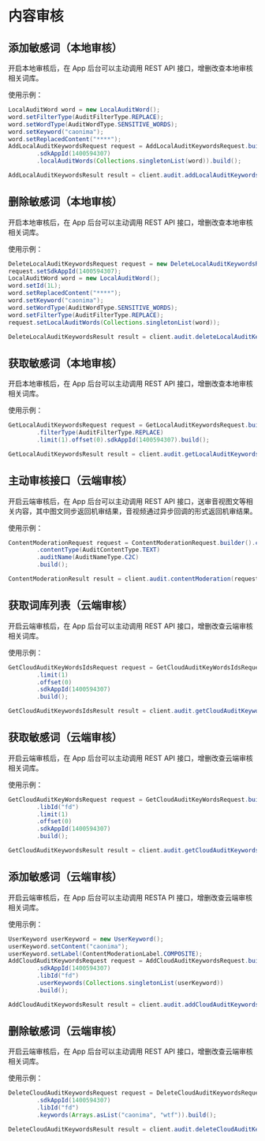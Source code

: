 # 内容审核

## 添加敏感词（本地审核）

开启本地审核后，在 App 后台可以主动调用 REST API 接口，增删改查本地审核相关词库。

使用示例：

```java
LocalAuditWord word = new LocalAuditWord();
word.setFilterType(AuditFilterType.REPLACE);
word.setWordType(AuditWordType.SENSITIVE_WORDS);
word.setKeyword("caonima");
word.setReplacedContent("****");
AddLocalAuditKeywordsRequest request = AddLocalAuditKeywordsRequest.builder()
        .sdkAppId(1400594307)
        .localAuditWords(Collections.singletonList(word)).build();

AddLocalAuditKeywordsResult result = client.audit.addLocalAuditKeywords(request);
```

## 删除敏感词（本地审核）

开启本地审核后，在 App 后台可以主动调用 REST API 接口，增删改查本地审核相关词库。

使用示例：

```java
DeleteLocalAuditKeywordsRequest request = new DeleteLocalAuditKeywordsRequest();
request.setSdkAppId(1400594307);
LocalAuditWord word = new LocalAuditWord();
word.setId(1L);
word.setReplacedContent("****");
word.setKeyword("caonima");
word.setWordType(AuditWordType.SENSITIVE_WORDS);
word.setFilterType(AuditFilterType.REPLACE);
request.setLocalAuditWords(Collections.singletonList(word));

DeleteLocalAuditKeywordsResult result = client.audit.deleteLocalAuditKeywords(request);
```

## 获取敏感词（本地审核）

开启本地审核后，在 App 后台可以主动调用 REST API 接口，增删改查本地审核相关词库。

使用示例：

```java
GetLocalAuditKeywordsRequest request = GetLocalAuditKeywordsRequest.builder().keyword("caonima")
        .filterType(AuditFilterType.REPLACE)
        .limit(1).offset(0).sdkAppId(1400594307).build();

GetLocalAuditKeywordsResult result = client.audit.getLocalAuditKeywords(request);
```

## 主动审核接口（云端审核）

开启云端审核后，在 App 后台可以主动调用 REST API 接口，送审音视图文等相关内容，其中图文同步返回机审结果，音视频通过异步回调的形式返回机审结果。

使用示例：

```java
ContentModerationRequest request = ContentModerationRequest.builder().content("122")
        .contentType(AuditContentType.TEXT)
        .auditName(AuditNameType.C2C)
        .build();

ContentModerationResult result = client.audit.contentModeration(request);
```

## 获取词库列表（云端审核）

开启云端审核后，在 App 后台可以主动调用 REST API 接口，增删改查云端审核相关词库。

使用示例：

```java
GetCloudAuditKeyWordsIdsRequest request = GetCloudAuditKeyWordsIdsRequest.builder()
        .limit(1)
        .offset(0)
        .sdkAppId(1400594307)
        .build();

GetCloudAuditKeywordsIdsResult result = client.audit.getCloudAuditKeywordsIds(request);
```

## 获取敏感词（云端审核）

开启云端审核后，在 App 后台可以主动调用 REST API 接口，增删改查云端审核相关词库。

使用示例：

```java
GetCloudAuditKeyWordsRequest request = GetCloudAuditKeyWordsRequest.builder()
        .libId("fd")
        .limit(1)
        .offset(0)
        .sdkAppId(1400594307)
        .build();

GetCloudAuditKeywordsResult result = client.audit.getCloudAuditKeywords(request);
```

## 添加敏感词（云端审核）

开启云端审核后，在 App 后台可以主动调用 RESTA PI 接口，增删改查云端审核相关词库。

使用示例：

```java
UserKeyword userKeyword = new UserKeyword();
userKeyword.setContent("caonima");
userKeyword.setLabel(ContentModerationLabel.COMPOSITE);
AddCloudAuditKeywordsRequest request = AddCloudAuditKeywordsRequest.builder()
        .sdkAppId(1400594307)
        .libId("fd")
        .userKeywords(Collections.singletonList(userKeyword))
        .build();

AddCloudAuditKeywordsResult result = client.audit.addCloudAuditKeywords(request);
```

## 删除敏感词（云端审核）

开启云端审核后，在 App 后台可以主动调用 REST API 接口，增删改查云端审核相关词库。

使用示例：

```java
DeleteCloudAuditKeywordsRequest request = DeleteCloudAuditKeywordsRequest.builder()
        .sdkAppId(1400594307)
        .libId("fd")
        .keywords(Arrays.asList("caonima", "wtf")).build();

DeleteCloudAuditKeywordsResult result = client.audit.deleteCloudAuditKeywords(request);
```